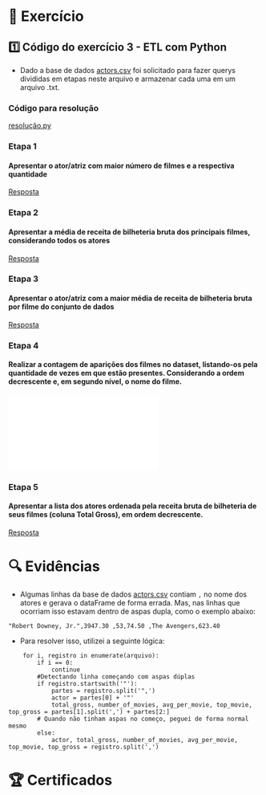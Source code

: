 # 📝 Exercício

## 1️⃣ Código do exercício 3 - ETL com Python

- Dado a base de dados [actors.csv](Execicios/actors.csv) foi solicitado para fazer querys divididas em etapas neste arquivo e armazenar cada uma em um arquivo .txt.
 
### Código para resolução
 [resolução.py](Execicios/resolucao.py)

### Etapa 1

#### Apresentar o ator/atriz com maior número de filmes e a respectiva quantidade

[Resposta](Execicios/Etapa-1.txt)

### Etapa 2

#### Apresentar a média de receita de bilheteria bruta dos principais filmes, considerando todos os atores

[Resposta](Execicios/Etapa-2.txt)

### Etapa 3

#### Apresentar o ator/atriz com a maior média de receita de bilheteria bruta por filme do conjunto de dados

[Resposta](Execicios/Etapa-3.txt)

### Etapa 4

#### Realizar a contagem de aparições dos filmes no dataset, listando-os pela quantidade de vezes em que estão presentes. Considerando a ordem decrescente e, em segundo nível, o nome do filme.

![Resposta](Execicios/Etapa-4.txt)

### Etapa 5

#### Apresentar a lista dos atores ordenada pela receita bruta de bilheteria de seus filmes (coluna Total Gross), em ordem decrescente.

[Resposta](Execicios/Etapa-5.txt)

# 🔍 Evidências

- Algumas linhas da base de dados [actors.csv](Execicios/actors.csv) contiam `,` no nome dos atores e gerava o dataFrame de forma errada. Mas, nas linhas que ocorriam isso estavam dentro de aspas dupla, como o exemplo abaixo:

```
"Robert Downey, Jr.",3947.30 ,53,74.50 ,The Avengers,623.40
```

- Para resolver isso, utilizei a seguinte lógica:

```
    for i, registro in enumerate(arquivo):
        if i == 0:
            continue
        #Detectando linha começando com aspas dúplas
        if registro.startswith('"'):
            partes = registro.split('",')
            actor = partes[0] + '"'
            total_gross, number_of_movies, avg_per_movie, top_movie, top_gross = partes[1].split(',') + partes[2:]
        # Quando não tinham aspas no começo, peguei de forma normal mesmo
        else:
            actor, total_gross, number_of_movies, avg_per_movie, top_movie, top_gross = registro.split(',')
```

# 🏆 Certificados
